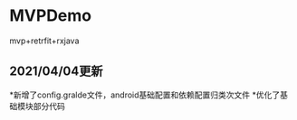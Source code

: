 # MVPDemo
mvp+retrfit+rxjava
## 2021/04/04更新
*新增了config.gralde文件，android基础配置和依赖配置归类次文件
*优化了基础模块部分代码
